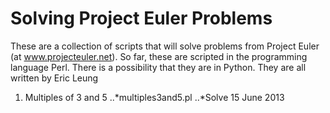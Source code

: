 Solving Project Euler Problems
==============================
These are a collection of scripts that will solve problems from Project Euler
(at www.projecteuler.net). So far, these are scripted in the programming
language Perl. There is a possibility that they are in Python. They are all
written by Eric Leung

1. Multiples of 3 and 5
..*multiples3and5.pl
..*Solve 15 June 2013
